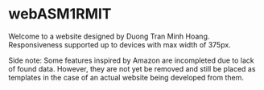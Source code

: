 # webASM1RMIT

Welcome to a website designed by Duong Tran Minh Hoang. Responsiveness supported up to devices with max width of 375px. 

Side note:
  Some features inspired by Amazon are incompleted due to lack of found data. However, they are not yet be removed and still be placed as templates in the case of an actual website being developed from them.
